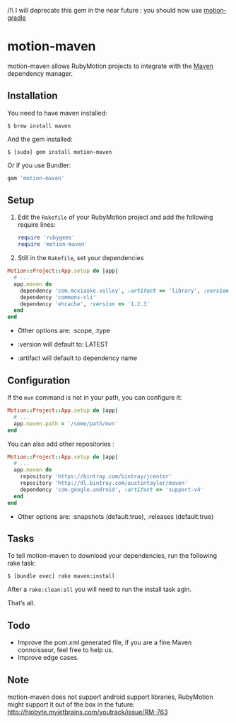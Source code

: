 /!\ I will deprecate this gem in the near future : you should now use [motion-gradle](https://github.com/jjaffeux/motion-gradle)


# motion-maven

motion-maven allows RubyMotion projects to integrate with the
[Maven](http://maven.apache.org/) dependency manager.


## Installation

You need to have maven installed: 

```
$ brew install maven
```

And the gem installed: 

```
$ [sudo] gem install motion-maven
```

Or if you use Bundler:

```ruby
gem 'motion-maven'
```


## Setup

1. Edit the `Rakefile` of your RubyMotion project and add the following require
   lines:

   ```ruby
   require 'rubygems'
   require 'motion-maven'
   ```

2. Still in the `Rakefile`, set your dependencies

  ```ruby
  Motion::Project::App.setup do |app|
    # ...
    app.maven do
      dependency 'com.mcxiaoke.volley', :artifact => 'library', :version => '1.0.10'
      dependency 'commons-cli'
      dependency 'ehcache', :version => '1.2.3'
    end
  end
  ```

  * Other options are: :scope, :type

  * :version will default to: LATEST

  * :artifact will default to dependency name


## Configuration

If the `mvn` command is not in your path, you can configure it:

```ruby
Motion::Project::App.setup do |app|
  # ...
  app.maven.path = '/some/path/mvn'
end
```

You can also add other repositories :

```ruby
Motion::Project::App.setup do |app|
  # ...
  app.maven do
    repository 'https://bintray.com/bintray/jcenter'
    repository 'http://dl.bintray.com/austintaylor/maven'
    dependency 'com.google.android', :artifact => 'support-v4'
  end
end
```

  * Other options are: :snapshots (default:true), :releases (default:true)

## Tasks

To tell motion-maven to download your dependencies, run the following rake
task:

```
$ [bundle exec] rake maven:install
```

After a `rake:clean:all` you will need to run the install task agin.

That’s all.


## Todo

* Improve the pom.xml generated file, if you are a fine Maven connoisseur, feel free to help us.
* Improve edge cases.


## Note

motion-maven does not support android support libraries, RubyMotion might support it out of the box in the future: http://hipbyte.myjetbrains.com/youtrack/issue/RM-763
